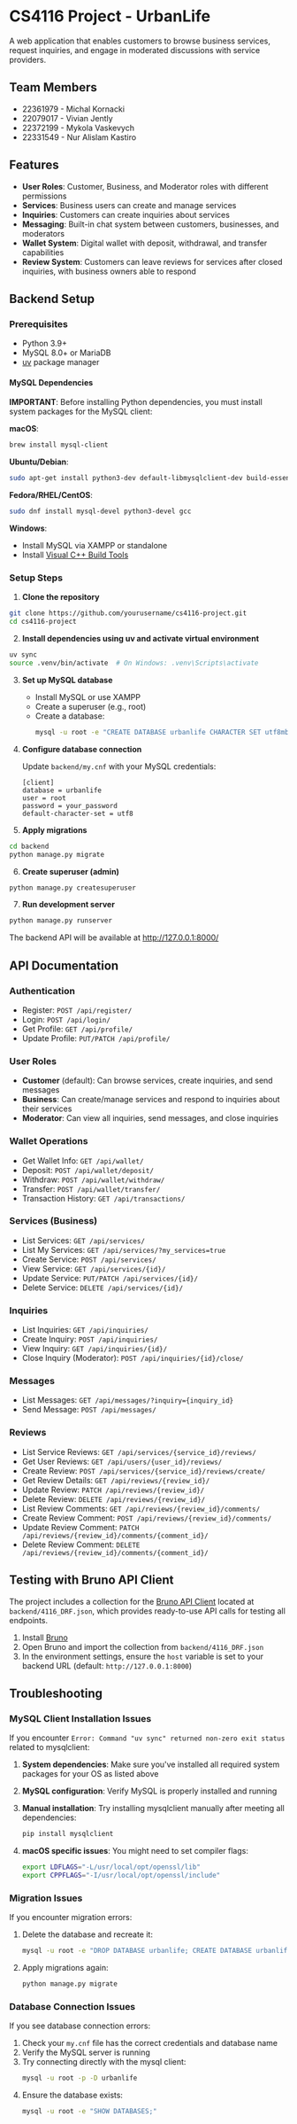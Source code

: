 # CS4116 Project - UrbanLife

A web application that enables customers to browse business services, request inquiries, and engage in moderated discussions with service providers.

## Team Members
* 22361979 - Michal Kornacki
* 22079017 - Vivian Jently
* 22372199 - Mykola Vaskevych
* 22331549 - Nur Alislam Kastiro

## Features

- **User Roles**: Customer, Business, and Moderator roles with different permissions
- **Services**: Business users can create and manage services
- **Inquiries**: Customers can create inquiries about services
- **Messaging**: Built-in chat system between customers, businesses, and moderators
- **Wallet System**: Digital wallet with deposit, withdrawal, and transfer capabilities
- **Review System**: Customers can leave reviews for services after closed inquiries, with business owners able to respond

## Backend Setup

### Prerequisites

- Python 3.9+ 
- MySQL 8.0+ or MariaDB
- [uv](https://github.com/astral-sh/uv) package manager

#### MySQL Dependencies

**IMPORTANT**: Before installing Python dependencies, you must install system packages for the MySQL client:

**macOS**:
```bash
brew install mysql-client
```

**Ubuntu/Debian**:
```bash
sudo apt-get install python3-dev default-libmysqlclient-dev build-essential pkg-config
```

**Fedora/RHEL/CentOS**:
```bash
sudo dnf install mysql-devel python3-devel gcc
```

**Windows**:
- Install MySQL via XAMPP or standalone
- Install [Visual C++ Build Tools](https://visualstudio.microsoft.com/visual-cpp-build-tools/)

### Setup Steps

1. **Clone the repository**
```bash
git clone https://github.com/yourusername/cs4116-project.git
cd cs4116-project
```

2. **Install dependencies using uv and activate virtual environment**
```bash
uv sync
source .venv/bin/activate  # On Windows: .venv\Scripts\activate
```

3. **Set up MySQL database**
   - Install MySQL or use XAMPP
   - Create a superuser (e.g., root) 
   - Create a database:
     ```bash
     mysql -u root -e "CREATE DATABASE urbanlife CHARACTER SET utf8mb4 COLLATE utf8mb4_unicode_ci;"
     ```

4. **Configure database connection**

   Update `backend/my.cnf` with your MySQL credentials:
   ```
   [client]
   database = urbanlife
   user = root
   password = your_password
   default-character-set = utf8
   ```

5. **Apply migrations**
```bash
cd backend
python manage.py migrate
```

6. **Create superuser (admin)**
```bash
python manage.py createsuperuser
```

7. **Run development server**
```bash
python manage.py runserver
```

The backend API will be available at http://127.0.0.1:8000/

## API Documentation

### Authentication

- Register: `POST /api/register/`
- Login: `POST /api/login/`
- Get Profile: `GET /api/profile/`
- Update Profile: `PUT/PATCH /api/profile/`

### User Roles

- **Customer** (default): Can browse services, create inquiries, and send messages
- **Business**: Can create/manage services and respond to inquiries about their services
- **Moderator**: Can view all inquiries, send messages, and close inquiries

### Wallet Operations

- Get Wallet Info: `GET /api/wallet/`
- Deposit: `POST /api/wallet/deposit/`
- Withdraw: `POST /api/wallet/withdraw/`
- Transfer: `POST /api/wallet/transfer/`
- Transaction History: `GET /api/transactions/`

### Services (Business)

- List Services: `GET /api/services/`
- List My Services: `GET /api/services/?my_services=true`
- Create Service: `POST /api/services/`
- View Service: `GET /api/services/{id}/`
- Update Service: `PUT/PATCH /api/services/{id}/`
- Delete Service: `DELETE /api/services/{id}/`

### Inquiries

- List Inquiries: `GET /api/inquiries/`
- Create Inquiry: `POST /api/inquiries/`
- View Inquiry: `GET /api/inquiries/{id}/`
- Close Inquiry (Moderator): `POST /api/inquiries/{id}/close/`

### Messages

- List Messages: `GET /api/messages/?inquiry={inquiry_id}`
- Send Message: `POST /api/messages/`

### Reviews

- List Service Reviews: `GET /api/services/{service_id}/reviews/`
- Get User Reviews: `GET /api/users/{user_id}/reviews/`
- Create Review: `POST /api/services/{service_id}/reviews/create/`
- Get Review Details: `GET /api/reviews/{review_id}/`
- Update Review: `PATCH /api/reviews/{review_id}/`
- Delete Review: `DELETE /api/reviews/{review_id}/`
- List Review Comments: `GET /api/reviews/{review_id}/comments/`
- Create Review Comment: `POST /api/reviews/{review_id}/comments/`
- Update Review Comment: `PATCH /api/reviews/{review_id}/comments/{comment_id}/`
- Delete Review Comment: `DELETE /api/reviews/{review_id}/comments/{comment_id}/`

## Testing with Bruno API Client

The project includes a collection for the [Bruno API Client](https://www.usebruno.com/) located at `backend/4116_DRF.json`, which provides ready-to-use API calls for testing all endpoints.

1. Install [Bruno](https://www.usebruno.com/downloads)
2. Open Bruno and import the collection from `backend/4116_DRF.json`
3. In the environment settings, ensure the `host` variable is set to your backend URL (default: `http://127.0.0.1:8000`)

## Troubleshooting

### MySQL Client Installation Issues

If you encounter `Error: Command "uv sync" returned non-zero exit status` related to mysqlclient:

1. **System dependencies**: Make sure you've installed all required system packages for your OS as listed above
2. **MySQL configuration**: Verify MySQL is properly installed and running
3. **Manual installation**: Try installing mysqlclient manually after meeting all dependencies:
   ```bash
   pip install mysqlclient
   ```

4. **macOS specific issues**: You might need to set compiler flags:
   ```bash
   export LDFLAGS="-L/usr/local/opt/openssl/lib"
   export CPPFLAGS="-I/usr/local/opt/openssl/include"
   ```

### Migration Issues

If you encounter migration errors:

1. Delete the database and recreate it:
   ```bash
   mysql -u root -e "DROP DATABASE urbanlife; CREATE DATABASE urbanlife CHARACTER SET utf8mb4 COLLATE utf8mb4_unicode_ci;"
   ```
2. Apply migrations again:
   ```bash
   python manage.py migrate
   ```

### Database Connection Issues

If you see database connection errors:
1. Check your `my.cnf` file has the correct credentials and database name
2. Verify the MySQL server is running
3. Try connecting directly with the mysql client:
   ```bash
   mysql -u root -p -D urbanlife
   ```
4. Ensure the database exists:
   ```bash
   mysql -u root -e "SHOW DATABASES;"
   ```